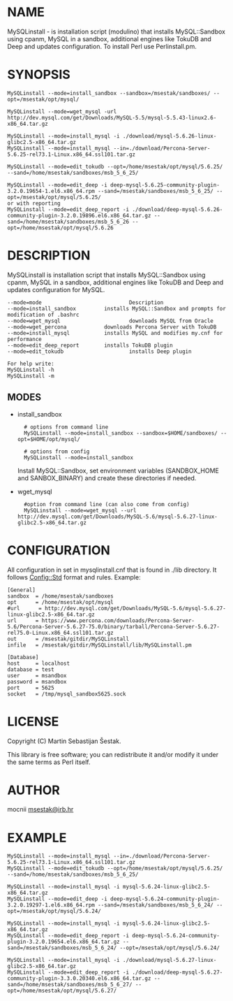 # NAME

MySQLinstall - is installation script (modulino) that installs MySQL::Sandbox using cpanm, MySQL in a sandbox, additional engines like TokuDB and Deep and updates configuration. To install Perl use Perlinstall.pm.

# SYNOPSIS

    MySQLinstall --mode=install_sandbox --sandbox=/msestak/sandboxes/ --opt=/msestak/opt/mysql/

    MySQLinstall --mode=wget_mysql -url http://dev.mysql.com/get/Downloads/MySQL-5.5/mysql-5.5.43-linux2.6-x86_64.tar.gz

    MySQLinstall --mode=install_mysql -i ./download/mysql-5.6.26-linux-glibc2.5-x86_64.tar.gz
    MySQLinstall --mode=install_mysql --in=./download/Percona-Server-5.6.25-rel73.1-Linux.x86_64.ssl101.tar.gz

    MySQLinstall --mode=edit_tokudb --opt=/home/msestak/opt/mysql/5.6.25/ --sand=/home/msestak/sandboxes/msb_5_6_25/

    MySQLinstall --mode=edit_deep -i deep-mysql-5.6.25-community-plugin-3.2.0.19654-1.el6.x86_64.rpm --sand=/msestak/sandboxes/msb_5_6_25/ --opt=/msestak/opt/mysql/5.6.25/
    or with reporting
    MySQLinstall --mode=edit_deep_report -i ./download/deep-mysql-5.6.26-community-plugin-3.2.0.19896.el6.x86_64.tar.gz --sand=/home/msestak/sandboxes/msb_5_6_26 --opt=/home/msestak/opt/mysql/5.6.26

# DESCRIPTION

MySQLinstall is installation script that installs MySQL::Sandbox using cpanm, MySQL in a sandbox, additional engines like TokuDB and Deep and updates configuration for MySQL.

    --mode=mode                            Description
    --mode=install_sandbox         installs MySQL::Sandbox and prompts for modification of .bashrc
    --mode=wget_mysql                      downloads MySQL from Oracle
    --mode=wget_percona            downloads Percona Server with TokuDB
    --mode=install_mysql           installs MySQL and modifies my.cnf for performance
    --mode=edit_deep_report        installs TokuDB plugin
    --mode=edit_tokudb                     installs Deep plugin
    
    For help write:
    MySQLinstall -h
    MySQLinstall -m

## MODES

- install\_sandbox

        # options from command line
        MySQLinstall --mode=install_sandbox --sandbox=$HOME/sandboxes/ --opt=$HOME/opt/mysql/

        # options from config
        MySQLinstall --mode=install_sandbox

    Install MySQL::Sandbox, set environment variables (SANDBOX\_HOME and SANBOX\_BINARY) and create these directories if needed.

- wget\_mysql

        #option from command line (can also come from config)
        MySQLinstall --mode=wget_mysql --url http://dev.mysql.com/get/Downloads/MySQL-5.6/mysql-5.6.27-linux-glibc2.5-x86_64.tar.gz

# CONFIGURATION

All configuration in set in mysqlinstall.cnf that is found in ./lib directory. It follows [Config::Std](https://metacpan.org/pod/Config::Std) format and rules.
Example:

    [General]
    sandbox  = /home/msestak/sandboxes
    opt      = /home/msestak/opt/mysql
    #url      = http://dev.mysql.com/get/Downloads/MySQL-5.6/mysql-5.6.27-linux-glibc2.5-x86_64.tar.gz
    url      = https://www.percona.com/downloads/Percona-Server-5.6/Percona-Server-5.6.27-75.0/binary/tarball/Percona-Server-5.6.27-rel75.0-Linux.x86_64.ssl101.tar.gz
    out      = /msestak/gitdir/MySQLinstall
    infile   = /msestak/gitdir/MySQLinstall/lib/MySQLinstall.pm
    
    [Database]
    host     = localhost
    database = test
    user     = msandbox
    password = msandbox
    port     = 5625
    socket   = /tmp/mysql_sandbox5625.sock

# LICENSE

Copyright (C) Martin Sebastijan Šestak.

This library is free software; you can redistribute it and/or modify
it under the same terms as Perl itself.

# AUTHOR

mocnii <msestak@irb.hr>

# EXAMPLE

    MySQLinstall --mode=install_mysql --in=./download/Percona-Server-5.6.25-rel73.1-Linux.x86_64.ssl101.tar.gz
    MySQLinstall --mode=edit_tokudb --opt=/home/msestak/opt/mysql/5.6.25/ --sand=/home/msestak/sandboxes/msb_5_6_25/
    
    MySQLinstall --mode=install_mysql -i mysql-5.6.24-linux-glibc2.5-x86_64.tar.gz
    MySQLinstall --mode=edit_deep -i deep-mysql-5.6.24-community-plugin-3.2.0.19297-1.el6.x86_64.rpm --sand=/msestak/sandboxes/msb_5_6_24/ --opt=/msestak/opt/mysql/5.6.24/

    MySQLinstall --mode=install_mysql -i mysql-5.6.24-linux-glibc2.5-x86_64.tar.gz
    MySQLinstall --mode=edit_deep_report -i deep-mysql-5.6.24-community-plugin-3.2.0.19654.el6.x86_64.tar.gz --sand=/msestak/sandboxes/msb_5_6_24/ --opt=/msestak/opt/mysql/5.6.24/

    MySQLinstall --mode=install_mysql -i ./download/mysql-5.6.27-linux-glibc2.5-x86_64.tar.gz
    MySQLinstall --mode=edit_deep_report -i ./download/deep-mysql-5.6.27-community-plugin-3.3.0.20340.el6.x86_64.tar.gz --sand=/home/msestak/sandboxes/msb_5_6_27/ --opt=/home/msestak/opt/mysql/5.6.27/
